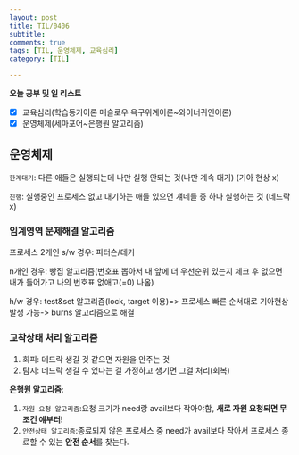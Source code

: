 ```yaml
---
layout: post
title: TIL/0406
subtitle: 
comments: true
tags: [TIL, 운영체제, 교육심리]
category: [TIL]

---
```

**오늘 공부 및  일 리스트**

 - [x] 교육심리(학습동기이론 매슬로우 욕구위계이론~와이너귀인이론)
 - [x] 운영체제(세마포어~은행원 알고리즘)
 
## 운영체제
 `한계대기`: 다른 애들은 실행되는데 나만 실행 안되는 것(나만 계속 대기) (기아 현상 x)
 
 `진행`: 실행중인 프로세스 없고 대기하는 애들 있으면 걔네들 중 하나 실행하는 것 (데드락 x)
 
### 임계영역 문제해결 알고리즘
프로세스 2개인 s/w 경우: 피터슨/데커

n개인 경우: 빵집 알고리즘(번호표 뽑아서 내 앞에 더 우선순위 있는지 체크 후 없으면 내가 들어가고 나의 번호표 없애고(=0) 나옴)

h/w 경우: test&set 알고리즘(lock, target 이용)=> 프로세스 빠른 순서대로 기아현상 발생 가능-> burns 알고리즘으로 해결

### 교착상태 처리 알고리즘
1. 회피: 데드락 생길 것 같으면 자원을 안주는 것 
2. 탐지: 데드락 생길 수 있다는 걸 가정하고 생기면 그걸 처리(회복)

**은행원 알고리즘**: 

1. `자원 요청 알고리즘`:요청 크기가 need랑 avail보다 작아야함, **새로 자원 요청되면 무조건 얘부터**!
2. `안전상태 알고리즘`:종료되지 않은 프로세스 중 need가 avail보다 작아서 프로세스 종료할 수 있는 **안전 순서**를 찾는다. 
 
